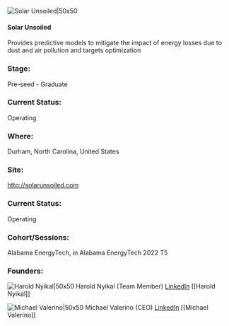 

![Solar Unsoiled|50x50]()

#### Solar Unsoiled
Provides predictive models to mitigate the impact of energy losses due to dust and air pollution and targets optimization

### Stage: 
Pre-seed - Graduate 

### Current Status: 
Operating

### Where:
Durham, North Carolina, United States

### Site:
http://solarunsoiled.com





### Current Status: 
Operating

### Cohort/Sessions: 
Alabama EnergyTech, in Alabama EnergyTech 2022 T5

### Founders: 

![Harold Nyikal|50x50]() Harold Nyikal (Team Member) [LinkedIn](https://linkedin.com/in/haroldn) [[Harold Nyikal]]

![Michael Valerino|50x50](https://www.f6s.com/static-resource/images/profile-placeholder-user.jpg) Michael Valerino (CEO) [LinkedIn](https://linkedin.com/in/michaelvalerino) [[Michael Valerino]]


